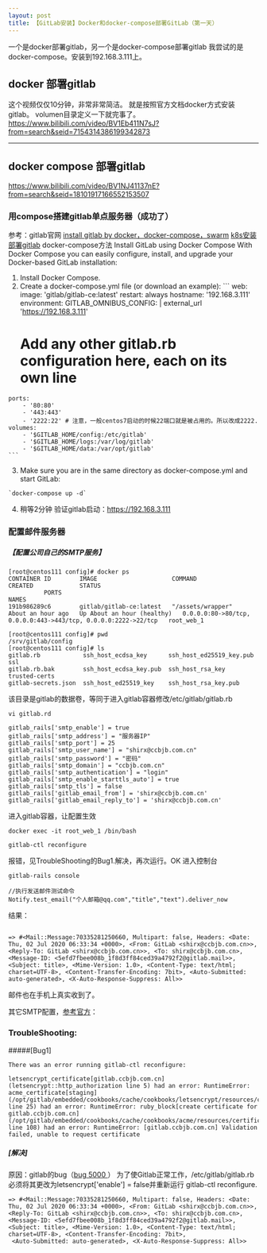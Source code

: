 ```yaml
---
layout: post
title: 【GitLab安装】Docker和docker-compose部署GitLab（第一天）
---
```


一个是docker部署gitlab，另一个是docker-compose部署gitlab
我尝试的是docker-compose。安装到192.168.3.111上。

## docker 部署gitlab
这个视频仅仅10分钟，非常非常简洁。
就是按照官方文档docker方式安装gitlab。
volumen目录定义一下就完事了。
https://www.bilibili.com/video/BV1Eb411N7sJ?from=search&seid=7154314386199342873


---

## docker compose 部署gitlab
https://www.bilibili.com/video/BV1NJ41137nE?from=search&seid=18101917166552153507

### 用compose搭建gitlab单点服务器（成功了）
参考：gitlab官网
[install gitlab by docker，docker-compose，swarm](https://docs.gitlab.com/omnibus/docker/)
[k8s安装部署gitlab](https://docs.gitlab.com/ee/install/README.html#installing-gitlab-on-kubernetes-via-the-gitlab-helm-charts)
docker-compose方法
    Install GitLab using Docker Compose
    With Docker Compose you can easily configure, install, and upgrade your Docker-based GitLab installation:

   1. Install Docker Compose.
   2. Create a docker-compose.yml file (or download an example):
    ```
    web:
    image: 'gitlab/gitlab-ce:latest'
    restart: always
    hostname: '192.168.3.111' 
    environment:
        GITLAB_OMNIBUS_CONFIG: |
        external_url 'https://192.168.3.111'
        # Add any other gitlab.rb configuration here, each on its own line
    ports:
        - '80:80'
        - '443:443'
        - '2222:22' # 注意，一般centos7启动的时候22端口就是被占用的。所以改成2222.
    volumes:
        - '$GITLAB_HOME/config:/etc/gitlab'
        - '$GITLAB_HOME/logs:/var/log/gitlab'
        - '$GITLAB_HOME/data:/var/opt/gitlab'
    ```
   3. Make sure you are in the same directory as docker-compose.yml and start GitLab:

    `docker-compose up -d`
   4. 稍等2分钟
      验证gitlab启动：https://192.168.3.111 
      

### 配置邮件服务器
##### 【配置公司自己的SMTP服务】
```
[root@centos111 config]# docker ps
CONTAINER ID        IMAGE                     COMMAND             CREATED             STATUS
          PORTS                                                            NAMES
191b986289c6        gitlab/gitlab-ce:latest   "/assets/wrapper"   About an hour ago   Up About an hour (healthy)   0.0.0.0:80->80/tcp, 0.0.0.0:443->443/tcp, 0.0.0.0:2222->22/tcp   root_web_1

[root@centos111 config]# pwd
/srv/gitlab/config
[root@centos111 config]# ls
gitlab.rb            ssh_host_ecdsa_key      ssh_host_ed25519_key.pub  ssl
gitlab.rb.bak        ssh_host_ecdsa_key.pub  ssh_host_rsa_key          trusted-certs
gitlab-secrets.json  ssh_host_ed25519_key    ssh_host_rsa_key.pub
```
该目录是gitlab的数据卷，等同于进入gitlab容器修改/etc/gitlab/gitlab.rb

`vi gitlab.rd `
```
gitlab_rails['smtp_enable'] = true
gitlab_rails['smtp_address'] = "服务器IP"
gitlab_rails['smtp_port'] = 25
gitlab_rails['smtp_user_name'] = "shirx@ccbjb.com.cn"
gitlab_rails['smtp_password'] = "密码"
gitlab_rails['smtp_domain'] = "ccbjb.com.cn"
gitlab_rails['smtp_authentication'] = "login"
gitlab_rails['smtp_enable_starttls_auto'] = true
gitlab_rails['smtp_tls'] = false
gitlab_rails['gitlab_email_from'] = 'shirx@ccbjb.com.cn'
gitlab_rails['gitlab_email_reply_to'] = 'shirx@ccbjb.com.cn'
```
进入gitlab容器，让配置生效 

```
docker exec -it root_web_1 /bin/bash

gitlab-ctl reconfigure

```

报错，见TroubleShooting的Bug1.解决，再次运行。OK
进入控制台

```
gitlab-rails console  

//执行发送邮件测试命令
Notify.test_email("个人邮箱@qq.com","title","text").deliver_now
```

结果：
```

=> #<Mail::Message:70335281250660, Multipart: false, Headers: <Date: Thu, 02 Jul 2020 06:33:34 +0000>, <From: GitLab <shirx@ccbjb.com.cn>>, <Reply-To: GitLab <shirx@ccbjb.com.cn>>, <To: shirx@ccbjb.com.cn>, <Message-ID: <5efd7fbee008b_1f8d3ff84ced39a4792f2@gitlab.mail>>, <Subject: title>, <Mime-Version: 1.0>, <Content-Type: text/html; charset=UTF-8>, <Content-Transfer-Encoding: 7bit>, <Auto-Submitted: auto-generated>, <X-Auto-Response-Suppress: All>>

```

邮件也在手机上真实收到了。

其它SMTP配置，[参考官方](https://docs.gitlab.com/omnibus/settings/smtp.html)：

### TroubleShooting:
#####[Bug1]
```
There was an error running gitlab-ctl reconfigure:

letsencrypt_certificate[gitlab.ccbjb.com.cn] (letsencrypt::http_authorization line 5) had an error: RuntimeError: acme_certificate[staging] (/opt/gitlab/embedded/cookbooks/cache/cookbooks/letsencrypt/resources/certificate.rb line 25) had an error: RuntimeError: ruby_block[create certificate for gitlab.ccbjb.com.cn] (/opt/gitlab/embedded/cookbooks/cache/cookbooks/acme/resources/certificate.rb line 108) had an error: RuntimeError: [gitlab.ccbjb.com.cn] Validation failed, unable to request certificate
```
##### [解决]
原因：gitlab的bug（[bug 5000 ](https://gitlab.com/gitlab-org/omnibus-gitlab/-/issues/5000)）
为了使Gitlab正常工作，/etc/gitlab/gitlab.rb必须将其更改为letsencrypt['enable'] = false并重新运行 gitlab-ctl reconfigure. 

```
=> #<Mail::Message:70335281250660, Multipart: false, Headers: <Date: Thu, 02 Jul 2020 06:33:34 +0000>, <From: GitLab <shirx@ccbjb.com.cn>>, <Reply-To: GitLab <shirx@ccbjb.com.cn>>, <To: shirx@ccbjb.com.cn>, <Message-ID: <5efd7fbee008b_1f8d3ff84ced39a4792f2@gitlab.mail>>, <Subject: title>, <Mime-Version: 1.0>, <Content-Type: text/html; charset=UTF-8>, <Content-Transfer-Encoding: 7bit>,
 <Auto-Submitted: auto-generated>, <X-Auto-Response-Suppress: All>>
```